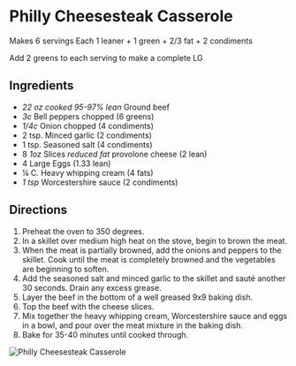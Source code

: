 # Philly Cheesesteak Casserole

Makes 6 servings
Each  1 leaner + 1 green + 2/3 fat + 2 condiments

Add 2 greens to each serving to make a complete LG

## Ingredients
* *22 oz cooked 95-97% lean* Ground beef
* *3c* Bell peppers chopped (6 greens) 
* *1/4c* Onion chopped (4 condiments) 
* 2 tsp. Minced garlic (2 condiments)
* 1 tsp. Seasoned salt (4 condiments) 
* 8 *1oz* Slices *reduced fat* provolone cheese (2 lean) 
* 4 Large Eggs (1.33 lean) 
* ¼ C. Heavy whipping cream (4 fats) 
* *1 tsp* Worcestershire sauce (2 condiments) 

## Directions
1. Preheat the oven to 350 degrees.
2. In a skillet over medium high heat on the stove, begin to brown the meat.
3. When the meat is partially browned, add the onions and peppers to the skillet. Cook until the meat is completely browned and the vegetables are beginning to soften.
4. Add the seasoned salt and minced garlic to the skillet and sauté another 30 seconds. Drain any excess grease.
5. Layer the beef in the bottom of a well greased 9x9 baking dish.
6. Top the beef with the cheese slices.
7. Mix together the heavy whipping cream, Worcestershire sauce and eggs in a bowl, and pour over the meat mixture in the baking dish.
8. Bake for 35-40 minutes until cooked through.

![Philly Cheesesteak Casserole](/images/Philly%20Cheesesteak%20Casserole.png)

